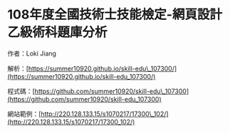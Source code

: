 # 108年度全國技術士技能檢定-網頁設計乙級術科題庫分析

作者：Loki Jiang

解析：[https://summer10920.github.io/skill-edu\_107300/](https://summer10920.github.io/skill-edu_107300/)

程式碼：[https://github.com/summer10920/skill-edu\_107300](https://github.com/summer10920/skill-edu_107300)

網站範例：[http://220.128.133.15/s1070217/17300\_102/](http://220.128.133.15/s1070217/17300_102/)

